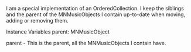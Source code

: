 I am a special implementation of an OrderedCollection. I keep the siblings and the parent of the MNMusicObjects I contain up-to-date when moving, adding or removing them.

Instance Variables
	parent:		MNMusicObject

parent
	- This is the parent, all the MNMusicObjects I contain have.
